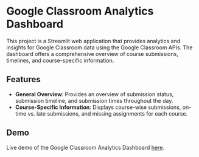 # Google Classroom Analytics Dashboard

This project is a Streamlit web application that provides analytics and insights for Google Classroom data using the Google Classroom APIs. The dashboard offers a comprehensive overview of course submissions, timelines, and course-specific information.

## Features

- **General Overview**: Provides an overview of submission status, submission timeline, and submission times throughout the day.
- **Course-Specific Information**: Displays course-wise submissions, on-time vs. late submissions, and missing assignments for each course.

## Demo

Live demo of the Google Classroom Analytics Dashboard [here](https://gcrviz.streamlit.app/).

